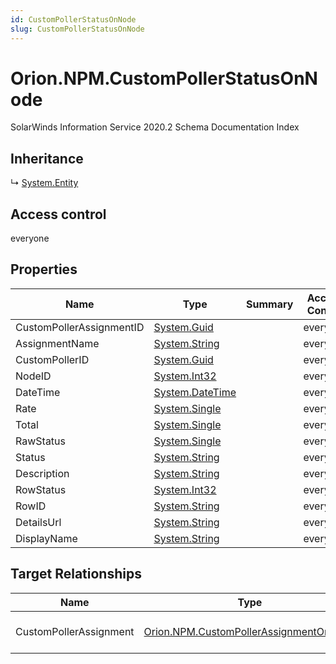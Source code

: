 ```yaml
---
id: CustomPollerStatusOnNode
slug: CustomPollerStatusOnNode
---
```


# Orion.NPM.CustomPollerStatusOnNode

SolarWinds Information Service 2020.2 Schema Documentation Index

## Inheritance

↳ [System.Entity](./../System/Entity)

## Access control

everyone

## Properties

| Name | Type | Summary | Access Control |
| ------ | ------ | ------ | ------ |
| CustomPollerAssignmentID | [System.Guid](https://docs.microsoft.com/en-us/dotnet/api/system.guid) |  | everyone |
| AssignmentName | [System.String](https://docs.microsoft.com/en-us/dotnet/api/system.string) |  | everyone |
| CustomPollerID | [System.Guid](https://docs.microsoft.com/en-us/dotnet/api/system.guid) |  | everyone |
| NodeID | [System.Int32](https://docs.microsoft.com/en-us/dotnet/api/system.int32) |  | everyone |
| DateTime | [System.DateTime](https://docs.microsoft.com/en-us/dotnet/api/system.datetime) |  | everyone |
| Rate | [System.Single](https://docs.microsoft.com/en-us/dotnet/api/system.single) |  | everyone |
| Total | [System.Single](https://docs.microsoft.com/en-us/dotnet/api/system.single) |  | everyone |
| RawStatus | [System.Single](https://docs.microsoft.com/en-us/dotnet/api/system.single) |  | everyone |
| Status | [System.String](https://docs.microsoft.com/en-us/dotnet/api/system.string) |  | everyone |
| Description | [System.String](https://docs.microsoft.com/en-us/dotnet/api/system.string) |  | everyone |
| RowStatus | [System.Int32](https://docs.microsoft.com/en-us/dotnet/api/system.int32) |  | everyone |
| RowID | [System.String](https://docs.microsoft.com/en-us/dotnet/api/system.string) |  | everyone |
| DetailsUrl | [System.String](https://docs.microsoft.com/en-us/dotnet/api/system.string) |  | everyone |
| DisplayName | [System.String](https://docs.microsoft.com/en-us/dotnet/api/system.string) |  | everyone |

## Target Relationships

| Name | Type | Notes |
| ------ | ------ | ------ |
| CustomPollerAssignment | [Orion.NPM.CustomPollerAssignmentOnNode](./../Orion.NPM/CustomPollerAssignmentOnNode) | Defined by relationship Orion.CustomPollerAssignmentOnNodeHostsCustomPollerStatusOnNode (System.Hosting) |

